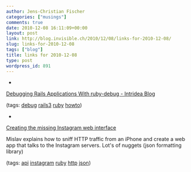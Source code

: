 ```yaml
---
author: Jens-Christian Fischer
categories: ["musings"]
comments: true
date: 2010-12-08 16:11:09+00:00
layout: post
link: http://blog.invisible.ch/2010/12/08/links-for-2010-12-08/
slug: links-for-2010-12-08
tags: ["blog"]
title: links for 2010-12-08
type: post
wordpress_id: 891
---
```


  * 
                

[Debugging Rails Applications With ruby-debug - Intridea Blog](http://intridea.com/2010/12/7/debug_rails_application_with_ruby-debug)


                
                

(tags: [debug](http://www.delicious.com/jaycee/debug) [rails3](http://www.delicious.com/jaycee/rails3) [ruby](http://www.delicious.com/jaycee/ruby) [howto](http://www.delicious.com/jaycee/howto))


            
  * 
                

[Creating the missing Instagram web interface](http://mislav.uniqpath.com/2010/12/instagram-web/)


                

Mislav explains how to sniff HTTP traffic from an iPhone and create a web app that talks to the Instagram servers. Lot's of nuggets (json formatting library)


                

(tags: [api](http://www.delicious.com/jaycee/api) [instagram](http://www.delicious.com/jaycee/instagram) [ruby](http://www.delicious.com/jaycee/ruby) [http](http://www.delicious.com/jaycee/http) [json](http://www.delicious.com/jaycee/json))


            
